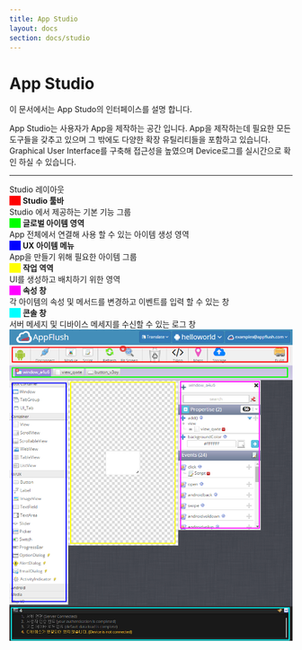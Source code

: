 ```yaml
---
title: App Studio
layout: docs
section: docs/studio
---
```


App Studio
===================

이 문서에서는 App Studo의 인터페이스를 설명 합니다.

App Studio는 사용자가 App을 제작하는 공간 입니다. App을 제작하는데 필요한 모든 도구들을 갖추고 있으며 그 밖에도 다양한 확장 유틸리티들을 포함하고 있습니다. Graphical User Interface를 구축해 접근성을 높였으며 Device로그를 실시간으로 확인 하실 수 있습니다.

<hr/>
<div class="space33"></div>

<div class="title row">
	Studio 레이아웃
</div>
<div class="explain row">
	<div class="detail col-xs-12 col-md-6">
		<span style="background-color:#FE0101;">&nbsp;&nbsp;&nbsp;&nbsp;&nbsp;</span>
		<strong>Studio 툴바</strong><br/>
		Studio 에서 제공하는 기본 기능 그룹
		<div class="space11"></div>
		<span style="background-color:#00FF00;">&nbsp;&nbsp;&nbsp;&nbsp;&nbsp;</span>
		<strong>글로벌 아이템 영역</strong><br/>
		App 전체에서 연결해 사용 할 수 있는 아이템 생성 영역
		<div class="space11"></div>
		<span style="background-color:#0101FF;">&nbsp;&nbsp;&nbsp;&nbsp;&nbsp;</span>
		<strong>UX 아이템 메뉴</strong><br/>
		App을 만들기 위해 필요한 아이템 그룹
		<div class="space11"></div>
		<span style="background-color:#FFFF00;">&nbsp;&nbsp;&nbsp;&nbsp;&nbsp;</span>
		<strong>작업 역역</strong><br/>
		UI를 생성하고 배치하기 위한 영역
		<div class="space11"></div>
		<span style="background-color:#FF00FF;">&nbsp;&nbsp;&nbsp;&nbsp;&nbsp;</span>
		<strong>속성 창</strong><br/>
		각 아이템의 속성 및 메서드를 변경하고 이벤트를 입력 할 수 있는 창
		<div class="space11"></div>
		<span style="background-color:#00FFFF;">&nbsp;&nbsp;&nbsp;&nbsp;&nbsp;</span>
		<strong>콘솔 창</strong><br/>
		서버 메세지 및 디바이스 메세지를 수신할 수 있는 로그 창
		<div class="space11"></div>
	</div>
	<div class="movie col-xs-12 col-md-6">
		<a class="thumbnail" href="/docs/images/studio_layout.png" data-lightbox="studio_layout" data-title="">
			<img src="/docs/images/studio_layout.png" alt=""/>
		</a>
	</div>
</div>